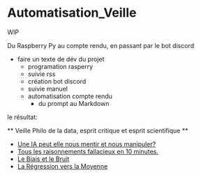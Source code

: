 # Automatisation_Veille

WIP

Du Raspberry Py au compte rendu, en passant par le bot discord
- faire un texte de dév du projet
	- programation rasperry
	- suivie rss
	- création bot discord
	- suivie manuel
	- automatisation compte rendu
		- du prompt au Markdown


le résultat: 

** Veille Philo de la data, esprit critique et esprit scientifique **

- [Une IA peut elle nous mentir et nous manipuler?](Quand%20les%20IA%20nous%20manipulent..md)
- [Tous les raisonnements fallacieux en 10 minutes.](Tous%les%raisonnements%fallacieux%en%10%minutes)
- [Le Biais et le Bruit](Le%biais%et%le%Bruit)
- [La Régression vers la Moyenne](La%Régression%vers%la%Moyenne)

